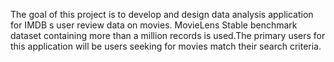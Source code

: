 The goal of this project is to develop and design data analysis application for IMDB s user review data on movies. 
MovieLens Stable benchmark dataset containing more than a million records is used.The primary users for this application will be users seeking for movies match their search criteria.

